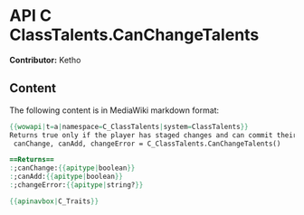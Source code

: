 # API C ClassTalents.CanChangeTalents

**Contributor:** Ketho

## Content

The following content is in MediaWiki markdown format:

```mediawiki
{{wowapi|t=a|namespace=C_ClassTalents|system=ClassTalents}}
Returns true only if the player has staged changes and can commit their talents in their current state.
 canChange, canAdd, changeError = C_ClassTalents.CanChangeTalents()

==Returns==
:;canChange:{{apitype|boolean}}
:;canAdd:{{apitype|boolean}}
:;changeError:{{apitype|string?}}

{{apinavbox|C_Traits}}
```